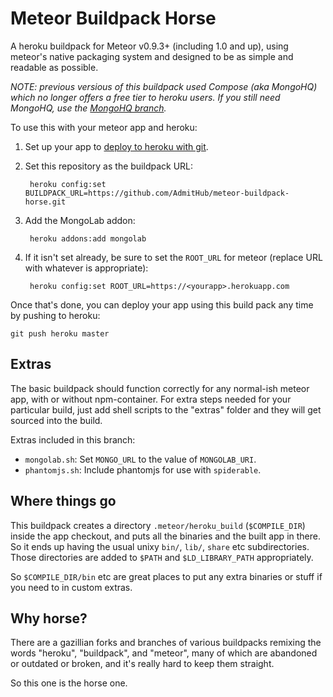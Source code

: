 # Meteor Buildpack Horse

A heroku buildpack for Meteor v0.9.3+ (including 1.0 and up), using meteor's
native packaging system and designed to be as simple and readable as possible.

*NOTE: previous versious of this buildpack used Compose (aka MongoHQ) which no longer offers a free tier to heroku users. If you still need MongoHQ, use the [MongoHQ branch](https://github.com/AdmitHub/meteor-buildpack-horse/tree/mongohq).*

To use this with your meteor app and heroku:

1. Set up your app to [deploy to heroku with git](https://devcenter.heroku.com/articles/git).
2. Set this repository as the buildpack URL:

        heroku config:set BUILDPACK_URL=https://github.com/AdmitHub/meteor-buildpack-horse.git

3. Add the MongoLab addon:
        
        heroku addons:add mongolab

4. If it isn't set already, be sure to set the ``ROOT_URL`` for meteor (replace URL with whatever is appropriate):

        heroku config:set ROOT_URL=https://<yourapp>.herokuapp.com

Once that's done, you can deploy your app using this build pack any time by pushing to heroku:

    git push heroku master

## Extras

The basic buildpack should function correctly for any normal-ish meteor app,
with or without npm-container.  For extra steps needed for your particular build,
just add shell scripts to the "extras" folder and they will get sourced into the 
build.

Extras included in this branch:
 - ``mongolab.sh``: Set ``MONGO_URL`` to the value of ``MONGOLAB_URI``.
 - ``phantomjs.sh``: Include phantomjs for use with ``spiderable``.

## Where things go

This buildpack creates a directory ``.meteor/heroku_build`` (``$COMPILE_DIR``)
inside the app checkout, and puts all the binaries and the built app in there.
So it ends up having the usual unixy ``bin/``, ``lib/``, ``share`` etc
subdirectories.  Those directories are added to ``$PATH`` and
``$LD_LIBRARY_PATH`` appropriately.

So ``$COMPILE_DIR/bin`` etc are great places to put any extra binaries or stuff
if you need to in custom extras.

## Why horse?

There are a gazillian forks and branches of various buildpacks remixing the
words "heroku", "buildpack", and "meteor", many of which are abandoned or
outdated or broken, and it's really hard to keep them straight.

So this one is the horse one.
